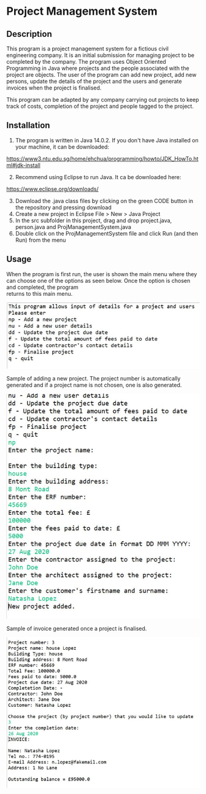 # Project Management System

## Description
This program is a project management system for a fictious civil engineering company. It is an initial submission for managing project to be completed by the company. 
The program uses Object Oriented Programming in Java where projects and the people associated with the project are objects. The user of the program can add new project, add new persons, update the details of the project and the users and generate invoices when the project is finalised.

This program can be adapted by any company carrying out projects to keep track of costs, completion of the project and people tagged to the project.

## Installation
1. The program is written in Java 14.0.2. If you don't have Java installed on your machine, it can be downloaded:

  https://www3.ntu.edu.sg/home/ehchua/programming/howto/JDK_HowTo.html#jdk-install

2. Recommend using Eclipse to run Java. It ca be downloaded here:

  https://www.eclipse.org/downloads/

3. Download the .java class files by clicking on the green CODE button in the repository and pressing download
4. Create a new project in Eclipse File > New > Java Project
5. In the src subfolder in this project, drag and drop project.java, person.java and ProjManagementSystem.java
6. Double click on the ProjManagementSystem file and click Run (and then Run) from the menu

## Usage
When the program is first run, the user is shown the main menu where they can choose one of the options as seen below. Once the option is chosen and completed, the program  
returns to this main menu. 

![Main menu](projmansys_main_menu.JPG)

Sample of adding a new project. The project number is automatically generated and if a project name is not chosen, one is also generated.

![Add new project](new_project.JPG)

Sample of invoice generated once a project is finalised.

![Invoice](project_invoice.JPG)






